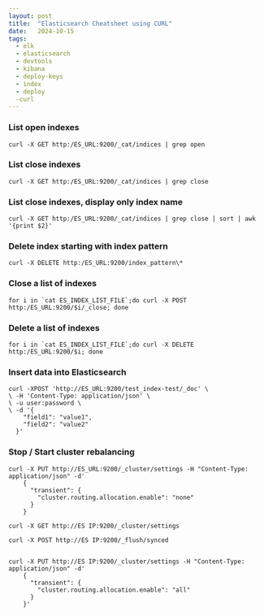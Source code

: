 ```yaml
---
layout: post
title:  "Elasticsearch Cheatsheet using CURL"
date:   2024-10-15
tags:
  - elk
  - elasticsearch
  - devtools
  - kibana
  - deploy-keys
  - index
  - deploy
  -curl
---
```



### List open indexes
```
curl -X GET http:/ES_URL:9200/_cat/indices | grep open
```

### List close indexes
```
curl -X GET http:/ES_URL:9200/_cat/indices | grep close
```

### List close indexes, display only index name 
```
curl -X GET http:/ES_URL:9200/_cat/indices | grep close | sort | awk '{print $2}'
```

### Delete index starting with index pattern
```
curl -X DELETE http:/ES_URL:9200/index_pattern\*
```

### Close a list of indexes 
```
for i in `cat ES_INDEX_LIST_FILE`;do curl -X POST http:/ES_URL:9200/$i/_close; done
```

### Delete a list of indexes 
```
for i in `cat ES_INDEX_LIST_FILE`;do curl -X DELETE http:/ES_URL:9200/$i; done
```

### Insert data into Elasticsearch
```
curl -XPOST 'http://ES_URL:9200/test_index-test/_doc' \                            
\ -H 'Content-Type: application/json' \
\ -u user:password \
\ -d '{
    "field1": "value1",
    "field2": "value2"
  }'
```

### Stop / Start cluster rebalancing
```
curl -X PUT http://ES_URL:9200/_cluster/settings -H "Content-Type: application/json" -d'
    {
      "transient": {
        "cluster.routing.allocation.enable": "none"
      }
    }

curl -X GET http://ES IP:9200/_cluster/settings

curl -X POST http://ES IP:9200/_flush/synced


curl -X PUT http://ES IP:9200/_cluster/settings -H "Content-Type: application/json" -d'
    {
      "transient": {
        "cluster.routing.allocation.enable": "all"
      }
    }'
```

